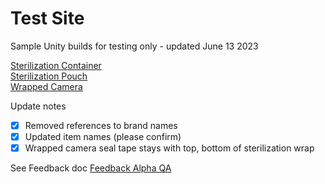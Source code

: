 # Test Site #

Sample Unity builds for testing only - updated June 13 2023

[Sterilization Container](SterilizationContainer)  
[Sterilization Pouch](SterilizationPouch)  
[Wrapped Camera](WrappedCamera)

Update notes

- [x] Removed references to brand names
- [x] Updated item names (please confirm)
- [x] Wrapped camera seal tape stays with top, bottom of sterilization wrap

See Feedback doc [Feedback Alpha QA](https://docs.google.com/document/d/103jgIo_mXU8qBpzMVvhTUolsdcy8MlrS/edit?usp=sharing&ouid=112502391111689148097&rtpof=true&sd=true)
